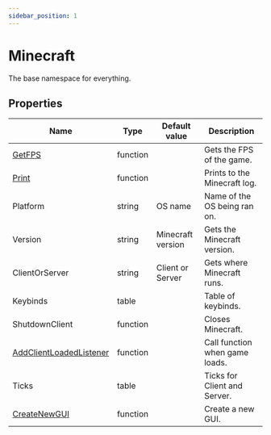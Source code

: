 ```yaml
---
sidebar_position: 1
---
```


# Minecraft

The base namespace for everything.

## Properties

|Name                                               |Type           |Default value          |Description                    |
|---------------------------------------------------|---------------|-----------------------|-------------------------------|
|[GetFPS](GetFPS)                                   |function       |                       |Gets the FPS of the game.      |
|[Print](Print)                                     |function       |                       |Prints to the Minecraft log.   |
|Platform                                           |string         |OS name                |Name of the OS being ran on.   |
|Version                                            |string         |Minecraft version      |Gets the Minecraft version.    |
|ClientOrServer                                     |string         |Client or Server       |Gets where Minecraft runs.     |
|Keybinds                                           |table          |                       |Table of keybinds.             |
|ShutdownClient                                     |function       |                       |Closes Minecraft.              |
|[AddClientLoadedListener](AddClientLoadedListener) |function       |                       |Call function when game loads. |
|Ticks                                              |table          |                       |Ticks for Client and Server.   |
|[CreateNewGUI](CreateNewGui)                       |function       |                       |Create a new GUI.              |